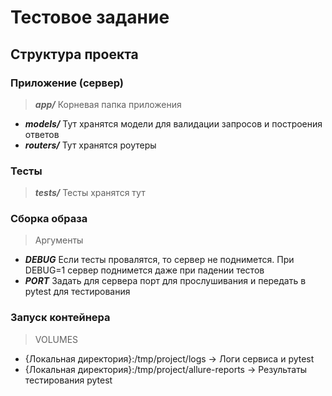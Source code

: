 # Тестовое задание

## Структура проекта

### Приложение (сервер)
> ***app/***  Корневая папка приложения
* ***models/*** Тут хранятся модели для валидации запросов и построения ответов
* ***routers/*** Тут хранятся роутеры

### Тесты
> ***tests/*** Тесты хранятся тут


### Сборка образа
> Аргументы
* ***DEBUG*** Если тесты провалятся, то сервер не поднимется. При DEBUG=1 сервер поднимется даже при падении тестов
* ***PORT*** Задать для сервера порт для прослушивания и передать в pytest для тестирования

### Запуск контейнера
> VOLUMES
* {Локальная директория}:/tmp/project/logs -> Логи сервиса и pytest
* {Локальная директория}:/tmp/project/allure-reports -> Результаты тестирования pytest